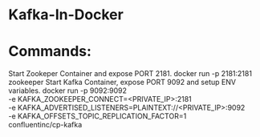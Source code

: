 # Kafka-In-Docker
# Commands:
Start Zookeper Container and expose PORT 2181.
  docker run -p 2181:2181 zookeeper
Start Kafka Container, expose PORT 9092 and setup ENV variables.
  docker run -p 9092:9092 \
  -e KAFKA_ZOOKEEPER_CONNECT=<PRIVATE_IP>:2181 \
  -e KAFKA_ADVERTISED_LISTENERS=PLAINTEXT://<PRIVATE_IP>:9092 \
  -e KAFKA_OFFSETS_TOPIC_REPLICATION_FACTOR=1 \
  confluentinc/cp-kafka
